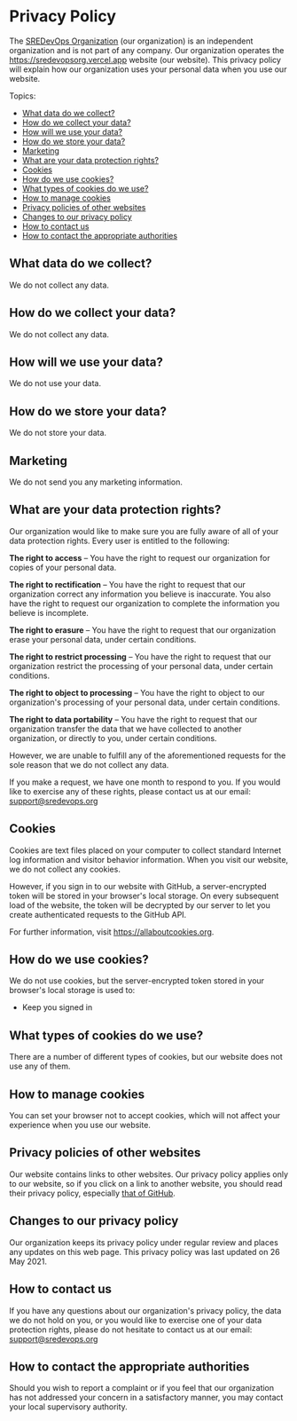 # Privacy Policy

The [SREDevOps Organization][organization] (our organization) is an independent
organization and is not part of any company. Our organization operates the
https://sredevopsorg.vercel.app website (our website). This privacy policy will explain how
our organization uses your personal data when you use our website.

Topics:

- [What data do we collect?](#what-data-do-we-collect)
- [How do we collect your data?](#how-do-we-collect-your-data)
- [How will we use your data?](#how-will-we-use-your-data)
- [How do we store your data?](#how-do-we-store-your-data)
- [Marketing](#marketing)
- [What are your data protection rights?](#what-are-your-data-protection-rights)
- [Cookies](#cookies)
- [How do we use cookies?](#how-do-we-use-cookies)
- [What types of cookies do we use?](#what-types-of-cookies-do-we-use)
- [How to manage cookies](#how-to-manage-cookies)
- [Privacy policies of other websites](#privacy-policies-of-other-websites)
- [Changes to our privacy policy](#changes-to-our-privacy-policy)
- [How to contact us](#how-to-contact-us)
- [How to contact the appropriate authorities](#how-to-contact-the-appropriate-authorities)

## What data do we collect?

We do not collect any data.

## How do we collect your data?

We do not collect any data.

## How will we use your data?

We do not use your data.

## How do we store your data?

We do not store your data.

## Marketing

We do not send you any marketing information.

## What are your data protection rights?

Our organization would like to make sure you are fully aware of all of your
data protection rights. Every user is entitled to the following:

**The right to access** – You have the right to request our organization for
copies of your personal data.

**The right to rectification** – You have the right to request that our
organization correct any information you believe is inaccurate. You also have
the right to request our organization to complete the information you believe
is incomplete.

**The right to erasure** – You have the right to request that our organization
erase your personal data, under certain conditions.

**The right to restrict processing** – You have the right to request that our
organization restrict the processing of your personal data, under certain
conditions.

**The right to object to processing** – You have the right to object to our
organization's processing of your personal data, under certain conditions.

**The right to data portability** – You have the right to request that our
organization transfer the data that we have collected to another organization,
or directly to you, under certain conditions.

However, we are unable to fulfill any of the aforementioned requests for the
sole reason that we do not collect any data.

If you make a request, we have one month to respond to you. If you would like
to exercise any of these rights, please contact us at our email:
[support@sredevops.org][email]

## Cookies

Cookies are text files placed on your computer to collect standard Internet log
information and visitor behavior information. When you visit our website, we do
not collect any cookies.

However, if you sign in to our website with GitHub, a server-encrypted token
will be stored in your browser's local storage. On every subsequent load of the
website, the token will be decrypted by our server to let you create
authenticated requests to the GitHub API.

For further information, visit https://allaboutcookies.org.

## How do we use cookies?

We do not use cookies, but the server-encrypted token stored in your browser's
local storage is used to:

*   Keep you signed in

## What types of cookies do we use?

There are a number of different types of cookies, but our website does not use
any of them.

## How to manage cookies

You can set your browser not to accept cookies, which will not affect your
experience when you use our website.

## Privacy policies of other websites

Our website contains links to other websites. Our privacy policy applies only
to our website, so if you click on a link to another website, you should read
their privacy policy, especially [that of GitHub][github-privacy].

## Changes to our privacy policy

Our organization keeps its privacy policy under regular review and places any
updates on this web page. This privacy policy was last updated on 26 May 2021.

## How to contact us

If you have any questions about our organization's privacy policy, the data we
do not hold on you, or you would like to exercise one of your data protection
rights, please do not hesitate to contact us at our email:
[support@sredevops.org][email]

## How to contact the appropriate authorities

Should you wish to report a complaint or if you feel that our organization has
not addressed your concern in a satisfactory manner, you may contact your local
supervisory authority.

[organization]: https://github.com/sredevopsorg
[email]: mailto:support@sredevops.org
[github-privacy]: https://docs.github.com/en/github/site-policy/github-privacy-statement
